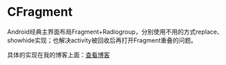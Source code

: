 # CFragment
Android经典主界面布局Fragment+Radiogroup，分别使用不用的方式replace、showhide实现；也解决activity被回收后再打开Fragment重叠的问题。

具体的实现在我的博客上面：[查看博客](https://blog.csdn.net/qq_35605213/article/details/79713524)

